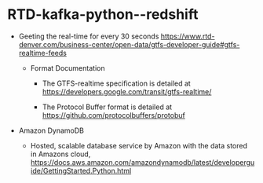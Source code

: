 # RTD-kafka-python--redshift


-  Geeting the real-time for every 30 seconds
   https://www.rtd-denver.com/business-center/open-data/gtfs-developer-guide#gtfs-realtime-feeds
   
   - Format Documentation
     - The GTFS-realtime specification is detailed at
       https://developers.google.com/transit/gtfs-realtime/
     
     - The Protocol Buffer format is detailed at
      https://github.com/protocolbuffers/protobuf
      
  - Amazon DynamoDB
    - Hosted, scalable database service by Amazon with the data stored in Amazons cloud, 
      https://docs.aws.amazon.com/amazondynamodb/latest/developerguide/GettingStarted.Python.html
     
      
      

